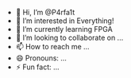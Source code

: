 - 👋 Hi, I’m @P4rfa1t
- 👀 I’m interested in Everything!
- 🌱 I’m currently learning FPGA
- 💞️ I’m looking to collaborate on ...
- 📫 How to reach me ...
- 😄 Pronouns: ...
- ⚡ Fun fact: ...

<!---
P4rfa1t/P4rfa1t is a ✨ special ✨ repository because its `README.md` (this file) appears on your GitHub profile.
You can click the Preview link to take a look at your changes.
--->
